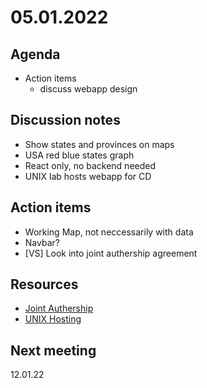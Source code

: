 
# 05.01.2022 

## Agenda

  * Action items 
    - discuss webapp design 

## Discussion notes
  
  * Show states and provinces on maps
  * USA red blue states graph
  * React only, no backend needed
  * UNIX lab hosts webapp for CD


## Action items

  * Working Map, not neccessarily with data
  * Navbar?
  * [VS]  Look into joint authership agreement

## Resources 
  * [Joint Authership](https://www.uis.no/sites/default/files/2021-11/Group%20contract%20for%20bachelor%27s%20and%20master%27s%20thesis.pdf)
  * [UNIX Hosting](https://foswikia.ux.uis.no/Info/HomePage)
## Next meeting
12.01.22